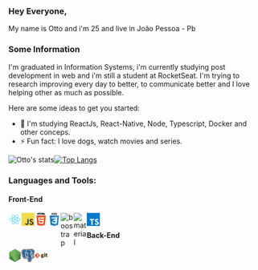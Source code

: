 ### Hey Everyone, 

My name is Otto and i'm 25 and live in João Pessoa - Pb

### Some Information
I'm graduated in Information Systems, i'm currently studying post development in web and i'm still a student at RocketSeat. 
I'm trying to research improving every day to better, to communicate better and I love helping other as much as possible.


Here are some ideas to get you started:

- 🌱 I'm studying ReactJs, React-Native, Node, Typescript, Docker and other conceps. 
- ⚡ Fun fact: I love dogs, watch movies and series. 

[![Top Langs](https://github-readme-stats.vercel.app/api/top-langs/?username=OttoSouza&layout=compact&hide_border=true)](https://github.com/OttoSouza/github-readme-stats)
<img align="left" alt="Otto's stats" src="https://github-readme-stats.codestackr.vercel.app/api?username=OttoSouza&show_icons=true&hide_border=true" />

### Languages and Tools:

#### Front-End
<img align="left" alt="React" width="26px" src="https://raw.githubusercontent.com/github/explore/80688e429a7d4ef2fca1e82350fe8e3517d3494d/topics/react/react.png" />
<img align="left" alt="JavaScript" width="26px" src="https://raw.githubusercontent.com/github/explore/80688e429a7d4ef2fca1e82350fe8e3517d3494d/topics/javascript/javascript.png" />
<img align="left" alt="HTML5" width="26px" src="https://raw.githubusercontent.com/github/explore/80688e429a7d4ef2fca1e82350fe8e3517d3494d/topics/html/html.png" />
<img align="left" alt="CSS3" width="26px" src="https://raw.githubusercontent.com/github/explore/80688e429a7d4ef2fca1e82350fe8e3517d3494d/topics/css/css.png" />
<img align="left" alt="boostrap" width="26px" src="https://avatars2.githubusercontent.com/u/20658825?s=200&v=4" />
<img align="left" alt="material" width="26px" src="https://camo.githubusercontent.com/cf05625198fe7b6ad8a302d1ce16bc99b93ec2ac/68747470733a2f2f6d6174657269616c2d75692e636f6d2f7374617469632f6c6f676f2e737667" />
<img align="left" alt="material" width="26px" src="https://raw.githubusercontent.com/github/explore/80688e429a7d4ef2fca1e82350fe8e3517d3494d/topics/typescript/typescript.png" />
<br />

#### Back-End
<img align="left" alt="Node.js" width="26px" src="https://raw.githubusercontent.com/github/explore/80688e429a7d4ef2fca1e82350fe8e3517d3494d/topics/nodejs/nodejs.png" />
<img align="left" alt="Postgres" width="26px" src="https://raw.githubusercontent.com/github/explore/80688e429a7d4ef2fca1e82350fe8e3517d3494d/topics/postgresql/postgresql.png" />
<img align="left" alt="Git" width="26px" src="https://raw.githubusercontent.com/github/explore/80688e429a7d4ef2fca1e82350fe8e3517d3494d/topics/git/git.png" />

<br />
